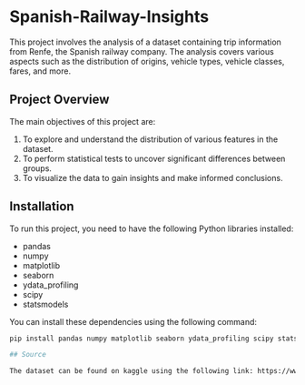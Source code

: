 # Spanish-Railway-Insights

This project involves the analysis of a dataset containing trip information from Renfe, the Spanish railway company. The analysis covers various aspects such as the distribution of origins, vehicle types, vehicle classes, fares, and more.

## Project Overview

The main objectives of this project are:
1. To explore and understand the distribution of various features in the dataset.
2. To perform statistical tests to uncover significant differences between groups.
3. To visualize the data to gain insights and make informed conclusions.

## Installation

To run this project, you need to have the following Python libraries installed:

- pandas
- numpy
- matplotlib
- seaborn
- ydata_profiling
- scipy
- statsmodels

You can install these dependencies using the following command:

```bash
pip install pandas numpy matplotlib seaborn ydata_profiling scipy statsmodels

## Source

The dataset can be found on kaggle using the following link: https://www.kaggle.com/datasets/thegurusteam/spanish-high-speed-rail-system-ticket-pricing/data
